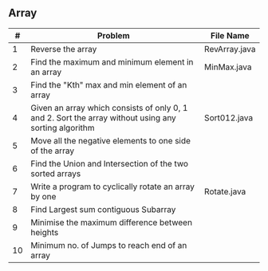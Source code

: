 
## Array

|#|Problem|File Name|   
|---|---|---|
|1|Reverse the array|RevArray.java|  
|2|Find the maximum and minimum element in an array|MinMax.java|  
|3|Find the "Kth" max and min element of an array||  
|4|Given an array which consists of only 0, 1 and 2. Sort the array without using any sorting algorithm|Sort012.java|  
|5|Move all the negative elements to one side of the array||  
|6|Find the Union and Intersection of the two sorted arrays||  
|7|Write a program to cyclically rotate an array by one|Rotate.java|  
|8|Find Largest sum contiguous Subarray||  
|9|Minimise the maximum difference between heights||  
|10|Minimum no. of Jumps to reach end of an array||  

